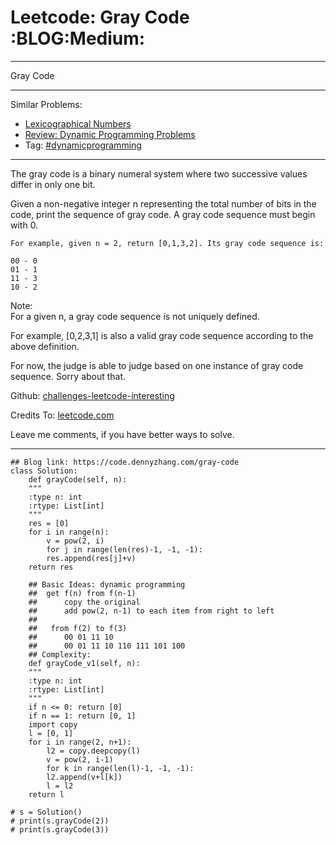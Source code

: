 
# Leetcode: Gray Code     :BLOG:Medium:

---

Gray Code  

---

Similar Problems:  

-   [Lexicographical Numbers](https://code.dennyzhang.com/lexicographical-numbers)
-   [Review: Dynamic Programming Problems](https://code.dennyzhang.com/review-dynamicprogramming)
-   Tag: [#dynamicprogramming](https://code.dennyzhang.com/tag/dynamicprogramming)

---

The gray code is a binary numeral system where two successive values differ in only one bit.  

Given a non-negative integer n representing the total number of bits in the code, print the sequence of gray code. A gray code sequence must begin with 0.  

    For example, given n = 2, return [0,1,3,2]. Its gray code sequence is:
    
    00 - 0
    01 - 1
    11 - 3
    10 - 2

Note:  
For a given n, a gray code sequence is not uniquely defined.  

For example, [0,2,3,1] is also a valid gray code sequence according to the above definition.  

For now, the judge is able to judge based on one instance of gray code sequence. Sorry about that.  

Github: [challenges-leetcode-interesting](https://github.com/DennyZhang/challenges-leetcode-interesting/tree/master/problems/gray-code)  

Credits To: [leetcode.com](https://leetcode.com/problems/gray-code/description/)  

Leave me comments, if you have better ways to solve.  

---

    ## Blog link: https://code.dennyzhang.com/gray-code
    class Solution:
        def grayCode(self, n):
    	"""
    	:type n: int
    	:rtype: List[int]
    	"""
    	res = [0]
    	for i in range(n):
    	    v = pow(2, i)
    	    for j in range(len(res)-1, -1, -1):
    		res.append(res[j]+v)
    	return res
    
        ## Basic Ideas: dynamic programming
        ##  get f(n) from f(n-1)
        ##      copy the original
        ##      add pow(2, n-1) to each item from right to left
        ##
        ##   from f(2) to f(3)
        ##      00 01 11 10
        ##      00 01 11 10 110 111 101 100
        ## Complexity:
        def grayCode_v1(self, n):
    	"""
    	:type n: int
    	:rtype: List[int]
    	"""
    	if n <= 0: return [0]
    	if n == 1: return [0, 1]
    	import copy
    	l = [0, 1]
    	for i in range(2, n+1):
    	    l2 = copy.deepcopy(l)
    	    v = pow(2, i-1)
    	    for k in range(len(l)-1, -1, -1):
    		l2.append(v+l[k])
    	    l = l2
    	return l
    
    # s = Solution()
    # print(s.grayCode(2))
    # print(s.grayCode(3))

